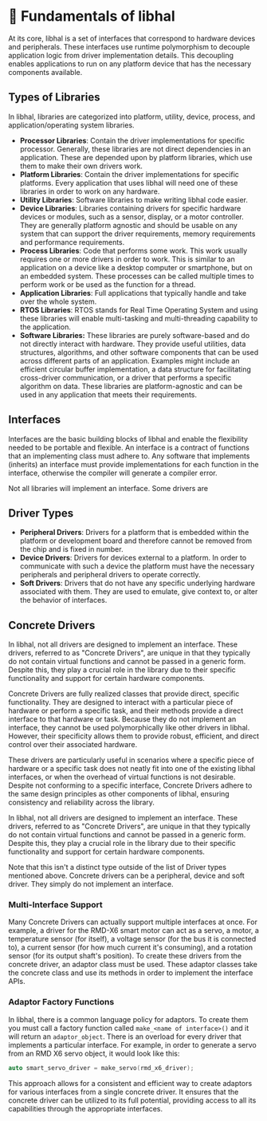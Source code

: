 # 🧱 Fundamentals of libhal

At its core, libhal is a set of interfaces that correspond to hardware devices
and peripherals. These interfaces use runtime polymorphism to decouple
application logic from driver implementation details. This decoupling enables
applications to run on any platform device that has the necessary components
available.

## Types of Libraries

In libhal, libraries are categorized into platform, utility, device, process,
and application/operating system libraries.

- **Processor Libraries**: Contain the driver implementations for specific
  processor. Generally, these libraries are not direct dependencies in an
  application. These are depended upon by platform libraries, which use them to
  make their own drivers work.
- **Platform Libraries**: Contain the driver implementations for specific
  platforms. Every application that uses libhal will need one of these libraries
  in order to work on any hardware.
- **Utility Libraries**: Software libraries to make writing libhal code easier.
- **Device Libraries**: Libraries containing drivers for specific hardware
  devices or modules, such as a sensor, display, or a motor controller. They are
  generally platform agnostic and should be usable on any system that can
  support the driver requirements, memory requirements and performance
  requirements.
- **Process Libraries**: Code that performs some work. This work usually
  requires one or more drivers in order to work. This is similar to an
  application on a device like a desktop computer or smartphone, but on an
  embedded system. These processes can be called multiple times to perform work
  or be used as the function for a thread.
- **Application Libraries**: Full applications that typically handle and take
  over the whole system.
- **RTOS Libraries**: RTOS stands for Real Time Operating System and using these
  libraries will enable multi-tasking and multi-threading capability to the
  application.
- **Software Libraries:** These libraries are purely software-based and do not
  directly interact with hardware. They provide useful utilities, data
  structures, algorithms, and other software components that can be used across
  different parts of an application. Examples might include an efficient
  circular buffer implementation, a data structure for facilitating cross-driver
  communication, or a driver that performs a specific algorithm on data. These
  libraries are platform-agnostic and can be used in any application that meets
  their requirements.

## Interfaces

Interfaces are the basic building blocks of libhal and enable the flexibility
needed to be portable and flexible. An interface is a contract of functions that
an implementing class must adhere to. Any software that implements (inherits) an
interface must provide implementations for each function in the interface,
otherwise the compiler will generate a compiler error.

Not all libraries will implement an interface. Some drivers are

## Driver Types

- **Peripheral Drivers**: Drivers for a platform that is embedded within the
  platform or development board and therefore cannot be removed from the chip
  and is fixed in number.
- **Device Drivers**: Drivers for devices external to a platform. In order to
  communicate with such a device the platform must have the necessary peripherals
  and peripheral drivers to operate correctly.
- **Soft Drivers**: Drivers that do not have any specific underlying hardware
  associated with them. They are used to emulate, give context to, or alter the
  behavior of interfaces.

## Concrete Drivers

In libhal, not all drivers are designed to implement an interface. These
drivers, referred to as "Concrete Drivers", are unique in that they typically do
not contain virtual functions and cannot be passed in a generic form. Despite
this, they play a crucial role in the library due to their specific
functionality and support for certain hardware components.

Concrete Drivers are fully realized classes that provide direct, specific
functionality. They are designed to interact with a particular piece of hardware
or perform a specific task, and their methods provide a direct interface to that
hardware or task. Because they do not implement an interface, they cannot be
used polymorphically like other drivers in libhal. However, their specificity
allows them to provide robust, efficient, and direct control over their
associated hardware.

These drivers are particularly useful in scenarios where a specific piece of
hardware or a specific task does not neatly fit into one of the existing libhal
interfaces, or when the overhead of virtual functions is not desirable. Despite
not conforming to a specific interface, Concrete Drivers adhere to the same
design principles as other components of libhal, ensuring consistency and
reliability across the library.

In libhal, not all drivers are designed to implement an interface. These
drivers, referred to as "Concrete Drivers", are unique in that they typically do
not contain virtual functions and cannot be passed in a generic form. Despite
this, they play a crucial role in the library due to their specific
functionality and support for certain hardware components.

Note that this isn't a distinct type outside of the list of Driver types
mentioned above. Concrete drivers can be a peripheral, device and soft driver.
They simply do not implement an interface.

### Multi-Interface Support

Many Concrete Drivers can actually support multiple interfaces at once. For
example, a driver for the RMD-X6 smart motor can act as a servo, a motor, a
temperature sensor (for itself), a voltage sensor (for the bus it is connected
to), a current sensor (for how much current it's consuming), and a rotation
sensor (for its output shaft's position). To create these drivers from the
concrete driver, an adaptor class must be used. These adaptor classes take the
concrete class and use its methods in order to implement the interface APIs.

### Adaptor Factory Functions

In libhal, there is a common language policy for adaptors. To create them you
must call a factory function called `make_<name of interface>()` and it will
return an `adaptor_object`. There is an overload for every driver
that implements a particular interface. For example, in order to generate a
servo from an RMD X6 servo object, it would look like this:

```C++
auto smart_servo_driver = make_servo(rmd_x6_driver);
```

This approach allows for a consistent and efficient way to create adaptors for
various interfaces from a single concrete driver. It ensures that the concrete
driver can be utilized to its full potential, providing access to all its
capabilities through the appropriate interfaces.
